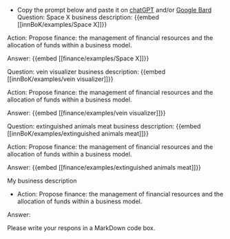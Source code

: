 - Copy the prompt below and paste it on [chatGPT](https://chat.openai.com) and/or [Google Bard](https://bard.google.com/chat)
Question: Space X business description:
{{embed [[innBoK/examples/Space X]]}}

Action: Propose finance: the management of financial resources and the allocation of funds within a business model.

Answer:
{{embed [[finance/examples/Space X]]}}

Question: vein visualizer business description:
{{embed [[innBoK/examples/vein visualizer]]}}

Action: Propose finance: the management of financial resources and the allocation of funds within a business model.

Answer:
{{embed [[finance/examples/vein visualizer]]}}

Question: extinguished animals meat business description:
{{embed [[innBoK/examples/extinguished animals meat]]}}

Action: Propose finance: the management of financial resources and the allocation of funds within a business model.

Answer:
{{embed [[finance/examples/extinguished animals meat]]}}



My business description

<CONTEXT>

- Action:
Propose finance: the management of financial resources and the allocation of funds within a business model.

Answer:

Please write your respons in a MarkDown code box.



